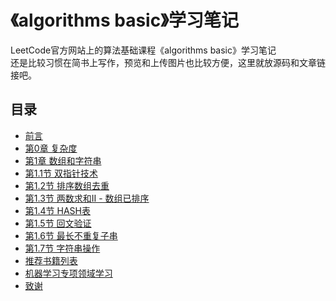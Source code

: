# 《algorithms basic》学习笔记
LeetCode官方网站上的算法基础课程《algorithms basic》学习笔记      
还是比较习惯在简书上写作，预览和上传图片也比较方便，这里就放源码和文章链接吧。

## 目录
- [前言](https://github.com/peterz3g/leetcode-algorithms-basic/blob/master/%E5%89%8D%E8%A8%80.md)
- [第0章 复杂度](http://www.jianshu.com/p/1cb60426198a)
- [第1章 数组和字符串](http://www.jianshu.com/p/7446cf621748)
 - [第1.1节 双指针技术](http://www.jianshu.com/p/65473371a9b7)
 - [第1.2节 排序数组去重](http://www.jianshu.com/p/b3639e06d59e) 
 - [第1.3节 两数求和II - 数组已排序](http://www.jianshu.com/p/6801d11febaf)
 - [第1.4节 HASH表](http://www.jianshu.com/p/d1c82be27ff9)
 - [第1.5节 回文验证](http://www.jianshu.com/p/2b3044983d99)
 - [第1.6节 最长不重复子串](http://www.jianshu.com/p/384d76ddb8af)
 - [第1.7节 字符串操作](http://www.jianshu.com/p/6396ede96168)
- [推荐书籍列表](#booklists)
- [机器学习专项领域学习](#special_learning)
- [致谢](#many_thanks)
